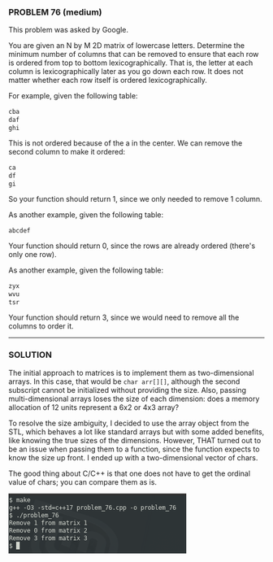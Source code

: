 ### PROBLEM 76 (medium)

This problem was asked by Google.

You are given an N by M 2D matrix of lowercase letters. Determine the minimum number of columns that can be removed to ensure that each row is ordered from top to bottom lexicographically. That is, the letter at each column is lexicographically later as you go down each row. It does not matter whether each row itself is ordered lexicographically.

For example, given the following table:
```
cba
daf
ghi
```
This is not ordered because of the a in the center. We can remove the second column to make it ordered:
```
ca
df
gi
```
So your function should return 1, since we only needed to remove 1 column.

As another example, given the following table:
```
abcdef
```
Your function should return 0, since the rows are already ordered (there's only one row).

As another example, given the following table:
```
zyx
wvu
tsr
```
Your function should return 3, since we would need to remove all the columns to order it.

---

### SOLUTION

The initial approach to matrices is to implement them as two-dimensional arrays. In this case, that would be `char arr[][]`, although the second subscript cannot be initialized without providing the size. Also, passing multi-dimensional arrays loses the size of each dimension: does a memory allocation of 12 units represent a 6x2 or 4x3 array?

To resolve the size ambiguity, I decided to use the array object from the STL, which behaves a lot like standard arrays but with some added benefits, like knowing the true sizes of the dimensions. However, THAT turned out to be an issue when passing them to a function, since the function expects to know the size up front. I ended up with a two-dimensional vector of chars.

The good thing about C/C++ is that one does not have to get the ordinal value of chars; you can compare them as is.

![output](images/output.png "output")
